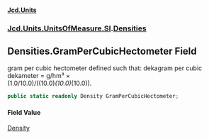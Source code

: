 #### [Jcd.Units](index.md 'index')
### [Jcd.Units.UnitsOfMeasure.SI](Jcd.Units.UnitsOfMeasure.SI.md 'Jcd.Units.UnitsOfMeasure.SI').[Densities](Densities.md 'Jcd.Units.UnitsOfMeasure.SI.Densities')

## Densities.GramPerCubicHectometer Field

gram per cubic hectometer defined such that: dekagram per cubic dekameter = g/hm³ ×  
(1.0/10.0)/((10.0)*(10.0)*(10.0)).

```csharp
public static readonly Density GramPerCubicHectometer;
```

#### Field Value
[Density](Density.md 'Jcd.Units.UnitTypes.Density')